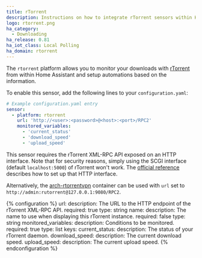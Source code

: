 ```yaml
---
title: rTorrent
description: Instructions on how to integrate rTorrent sensors within Home Assistant.
logo: rtorrent.png
ha_category:
  - Downloading
ha_release: 0.81
ha_iot_class: Local Polling
ha_domain: rtorrent
---
```


The `rtorrent` platform allows you to monitor your downloads with [rTorrent](https://rakshasa.github.io/rtorrent/) from within Home Assistant and setup automations based on the information.

To enable this sensor, add the following lines to your `configuration.yaml`:

```yaml
# Example configuration.yaml entry
sensor:
  - platform: rtorrent
    url: 'http://<user>:<password>@<host>:<port>/RPC2'
    monitored_variables:
      - 'current_status'
      - 'download_speed'
      - 'upload_speed'
```

This sensor requires the rTorrent XML-RPC API exposed on an HTTP interface.
Note that for security reasons, simply using the SCGI interface (default `localhost:5000`) of rTorrent won't work.
The [official reference](https://github.com/rakshasa/rtorrent/wiki/RPC-Setup-XMLRPC) describes how to set up that HTTP interface.

Alternatively, the [arch-rtorrentvpn](https://github.com/binhex/arch-rtorrentvpn) container can be used with `url` set to `http://admin:rutorrent@127.0.0.1:9080/RPC2`.

{% configuration %}
url:
  description: The URL to the HTTP endpoint of the rTorrent XML-RPC API.
  required: true
  type: string
name:
  description: The name to use when displaying this rTorrent instance.
  required: false
  type: string
monitored_variables:
  description: Conditions to be monitored.
  required: true
  type: list
  keys:
    current_status:
      description: The status of your rTorrent daemon.
    download_speed:
      description: The current download speed.
    upload_speed:
      description: The current upload speed.
{% endconfiguration %}
